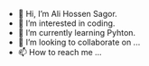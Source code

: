 - 👋 Hi, I’m Ali Hossen Sagor.
- 👀 I’m interested in coding.
- 🌱 I’m currently learning Pyhton.
- 💞️ I’m looking to collaborate on ...
- 📫 How to reach me ...

<!---
alihossensagorhd/alihossensagorhd is a ✨ special ✨ repository because its `README.md` (this file) appears on your GitHub profile.
You can click the Preview link to take a look at your changes.
--->
